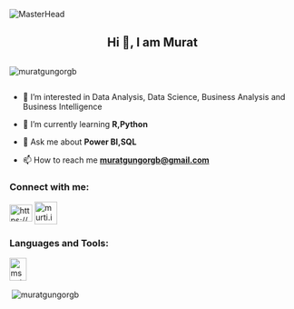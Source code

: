 ![MasterHead](https://static01.nyt.com/images/2021/01/28/business/28Techfix-illo-print/27Techfix-illo-print-superJumbo.gif)
<h2 align="center">Hi 👋, I am Murat</h1>
<h2 align="center">
</h2>


<p align="left"> <img src="https://komarev.com/ghpvc/?username=muratgungorgb&label=Profile%20views&color=0e75b6&style=flat" alt="muratgungorgb" /> </p>

<p align="left"> <a href="https://twitter.com/" target="blank"><img src="https://img.shields.io/twitter/follow/?logo=twitter&style=for-the-badge" alt="" /></a> </p>

- 👀 I’m interested in  Data Analysis, Data Science, Business Analysis and Business Intelligence

- 🌱 I’m currently learning **R,Python**

- 💬 Ask me about **Power BI,SQL**

- 📫 How to reach me **muratgungorgb@gmail.com**

<h3 align="left">Connect with me:</h3>
<p align="left">
<a href="https://www.linkedin.com/in/muratgungorgb/" target="blank"><img align="center" src="https://raw.githubusercontent.com/rahuldkjain/github-profile-readme-generator/master/src/images/icons/Social/linked-in-alt.svg" alt="https://www.linkedin.com/in/muratgungorgb/" height="30" width="40" /></a>
<a href="https://instagram.com/murti.i" target="blank"><img align="center" src="https://raw.githubusercontent.com/rahuldkjain/github-profile-readme-generator/master/src/images/icons/Social/instagram.svg" alt="murti.i" height="40" width="40" /></a>
</p>

<h3 align="left">Languages and Tools:</h3>
<p align="left"> <a href="https://www.microsoft.com/en-us/sql-server" target="_blank" rel="noreferrer"> <img src="https://www.svgrepo.com/show/303229/microsoft-sql-server-logo.svg" alt="mssql" width="30" height="40"/> </a> </p>


<p>&nbsp;<img align="center" src="https://github-readme-stats.vercel.app/api?username=muratgungorgb&show_icons=true&locale=en" alt="muratgungorgb" /></p>

